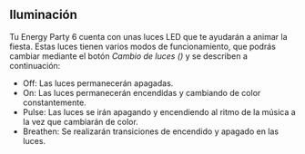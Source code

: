 ## Iluminación

Tu Energy Party 6 cuenta con unas luces LED que te ayudarán a animar la fiesta. Estas luces tienen varios modos de funcionamiento, que podrás cambiar mediante el botón *Cambio de luces ()* y se describen a continuación:
  - Off: Las luces permanecerán apagadas.
  - On: Las luces permanecerán encendidas y cambiando de color constantemente.
  - Pulse: Las luces se irán apagando y encendiendo al ritmo de la música a la vez que cambiarán de color.
  - Breathen: Se realizarán transiciones de encendido y apagado en las luces.
